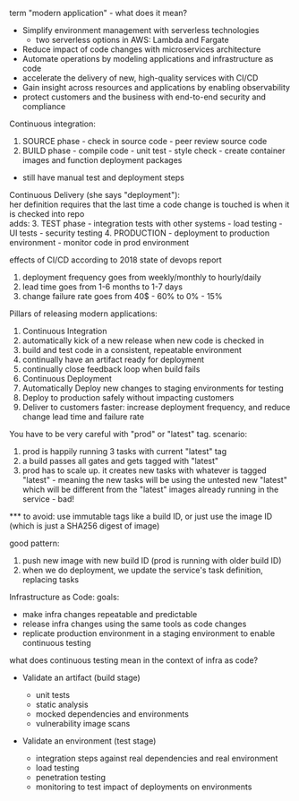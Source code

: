 term "modern application" - what does it mean?

- Simplify environment management with serverless technologies
  - two serverless options in AWS: Lambda and Fargate
- Reduce impact of code changes with microservices architecture
- Automate operations by modeling applications and infrastructure as code
- accelerate the delivery of new, high-quality services with CI/CD
- Gain insight across resources and applications by enabling observability
- protect customers and the business with end-to-end security and compliance

Continuous integration:
  1. SOURCE phase
    - check in source code
    - peer review source code
  2. BUILD phase
    - compile code
    - unit test
    - style check
    - create container images and function deployment packages
  - still have manual test and deployment steps

Continuous Delivery (she says "deployment"):  
her definition requires that the last time a code change is touched is when it is checked into repo  
adds:
  3. TEST phase
    - integration tests with other systems
    - load testing
    - UI tests
    - security testing
  4. PRODUCTION
    - deployment to production environment
    - monitor code in prod environment

effects of CI/CD according to 2018 state of devops report
  1. deployment frequency goes from weekly/monthly to hourly/daily
  2. lead time goes from 1-6 months to 1-7 days
  3. change failure rate goes from 40$ - 60% to 0% - 15%

Pillars of releasing modern applications:
1. Continuous Integration
  1. automatically kick of a new release when new code is checked in
  2. build and test code in a consistent, repeatable environment
  3. continually have an artifact ready for deployment
  4. continually close feedback loop when build fails
2. Continuous Deployment
  1. Automatically Deploy new changes to staging environments for testing
  2. Deploy to production safely without impacting customers
  3. Deliver to customers faster: increase deployment frequency, and reduce change lead time and failure rate

You have to be very careful with "prod" or "latest" tag. scenario:
  1. prod is happily running 3 tasks with current "latest" tag
  2. a build passes all gates and gets tagged with "latest"
  3. prod has to scale up. it creates new tasks with whatever is tagged "latest" - meaning the new tasks will be using the untested new "latest" which will be different from the "latest" images already running in the service - bad!

*** to avoid: use immutable tags like a build ID, or just use the image ID (which is just a SHA256 digest of image)

good pattern:
  1. push new image with new build ID (prod is running with older build ID)
  2. when we do deployment, we update the service's task definition, replacing tasks

Infrastructure as Code:
goals:
  - make infra changes repeatable and predictable
  - release infra changes using the same tools as code changes
  - replicate production environment in a staging environment to enable continuous testing

what does continuous testing mean in the context of infra as code?
- Validate an artifact (build stage)
  - unit tests
  - static analysis
  - mocked dependencies and environments
  - vulnerability image scans

- Validate an environment  (test stage)
  - integration steps against real dependencies and real environment
  - load testing
  - penetration testing
  - monitoring to test impact of deployments on environments
